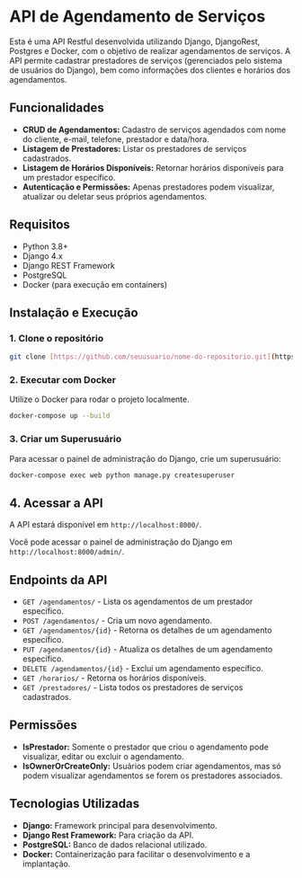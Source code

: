 # API de Agendamento de Serviços

Esta é uma API Restful desenvolvida utilizando Django, DjangoRest, Postgres e Docker, com o objetivo de realizar agendamentos de serviços. A API permite cadastrar prestadores de serviços (gerenciados pelo sistema de usuários do Django), bem como informações dos clientes e horários dos agendamentos. 

## Funcionalidades

- **CRUD de Agendamentos:** Cadastro de serviços agendados com nome do cliente, e-mail, telefone, prestador e data/hora.
- **Listagem de Prestadores:** Listar os prestadores de serviços cadastrados.
- **Listagem de Horários Disponíveis:** Retornar horários disponíveis para um prestador específico.
- **Autenticação e Permissões:** Apenas prestadores podem visualizar, atualizar ou deletar seus próprios agendamentos.

## Requisitos

- Python 3.8+
- Django 4.x
- Django REST Framework
- PostgreSQL
- Docker (para execução em containers)

## Instalação e Execução

### 1. Clone o repositório

```bash
git clone [https://github.com/seuusuario/nome-do-repositorio.git](https://github.com/HirokiAsano1/Api_Agendamento_Django) 
```
### 2. Executar com Docker

Utilize o Docker para rodar o projeto localmente.

```bash
docker-compose up --build
```

### 3. Criar um Superusuário

Para acessar o painel de administração do Django, crie um superusuário:

```bash
docker-compose exec web python manage.py createsuperuser
```

## 4. Acessar a API

A API estará disponível em `http://localhost:8000/`.

Você pode acessar o painel de administração do Django em `http://localhost:8000/admin/`.

## Endpoints da API

- `GET /agendamentos/` - Lista os agendamentos de um prestador específico.
- `POST /agendamentos/` - Cria um novo agendamento.
- `GET /agendamentos/{id}` - Retorna os detalhes de um agendamento específico.
- `PUT /agendamentos/{id}` - Atualiza os detalhes de um agendamento específico.
- `DELETE /agendamentos/{id}` - Exclui um agendamento específico.
- `GET /horarios/` - Retorna os horários disponíveis.
- `GET /prestadores/` - Lista todos os prestadores de serviços cadastrados.

## Permissões

- **IsPrestador:** Somente o prestador que criou o agendamento pode visualizar, editar ou excluir o agendamento.
- **IsOwnerOrCreateOnly:** Usuários podem criar agendamentos, mas só podem visualizar agendamentos se forem os prestadores associados.

## Tecnologias Utilizadas

- **Django:** Framework principal para desenvolvimento.
- **Django Rest Framework:** Para criação da API.
- **PostgreSQL:** Banco de dados relacional utilizado.
- **Docker:** Containerização para facilitar o desenvolvimento e a implantação.

